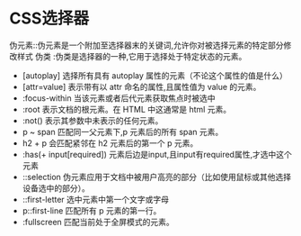 # CSS选择器

伪元素::伪元素是一个附加至选择器末的关键词,允许你对被选择元素的特定部分修改样式
伪类 :伪类是选择器的一种,它用于选择处于特定状态的元素。

- [autoplay] 选择所有具有 autoplay 属性的元素（不论这个属性的值是什么）
- [attr=value]  表示带有以 attr 命名的属性,且属性值为 value 的元素。
- :focus-within 当该元素或者后代元素获取焦点时被选中
- :root 表示文档的根元素。在 HTML 中这通常是 html 元素。
- :not()  表示其参数中未表示的任何元素。
- p ~ span 匹配同一父元素下,p 元素后的所有 span 元素。
- h2 + p 会匹配紧邻在 h2 元素后的第一个 p 元素。
- :has(+ input[required]) 元素后边是input,且input有required属性,才选中这个元素
- ::selection 伪元素应用于文档中被用户高亮的部分（比如使用鼠标或其他选择设备选中的部分）。
- ::first-letter 选中元素中第一个文字或字母
- p::first-line 匹配所有 p 元素的第一行。
- :fullscreen 匹配当前处于全屏模式的元素。
